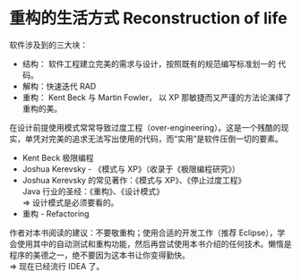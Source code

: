 # 重构的生活方式 Reconstruction of life

软件涉及到的三大块：

- 结构： 软件工程建立完美的需求与设计，按照既有的规范编写标准划一的 代码。
- 解构：快速迭代 RAD
- 重构： Kent Beck 与 Martin Fowler， 以 XP 那敏捷而又严谨的方法论演绎了重构的美。

在设计前提使用模式常常导致过度工程（over-engineering）。这是一个残酷的现实，单凭对完美的追求无法写出使用的代码，而“实用”是软件压倒一切的要素。

- Kent Beck 极限编程
- Joshua Kerevsky - 《模式与 XP》（收录于《极限编程研究》）
- Joshua Kerevsky 的常见著作：《模式与 XP》、《停止过度工程》  
  Java 行业的圣经：《重构》、《设计模式》  
  => 设计模式是必须要看的。
- 重构 - Refactoring

作者对本书阅读的建议：不要敬重构；使用合适的开发工作（推荐 Eclipse），学会使用其中的自动测试和重构功能，然后再尝试使用本书介绍的任何技术。懒惰是程序的美德之一，绝不要因为这本书让你变得勤快。  
=> 现在已经流行 IDEA 了。
